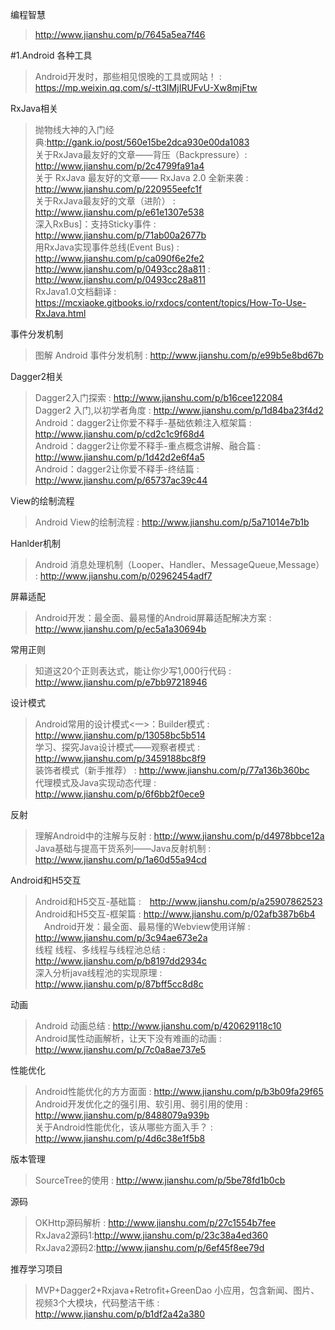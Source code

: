 编程智慧
> http://www.jianshu.com/p/7645a5ea7f46</br>

#1.Android
各种工具
> Android开发时，那些相见恨晚的工具或网站！ : https://mp.weixin.qq.com/s/-tt3IMjIRUFvU-Xw8mjFtw</br>

RxJava相关
> 抛物线大神的入门经典:http://gank.io/post/560e15be2dca930e00da1083</br>
> 关于RxJava最友好的文章——背压（Backpressure）: http://www.jianshu.com/p/2c4799fa91a4</br>
> 关于 RxJava 最友好的文章—— RxJava 2.0 全新来袭 : http://www.jianshu.com/p/220955eefc1f</br>
> 关于RxJava最友好的文章（进阶） : http://www.jianshu.com/p/e61e1307e538</br>
> 深入RxBus]：支持Sticky事件 : http://www.jianshu.com/p/71ab00a2677b</br>
> 用RxJava实现事件总线(Event Bus) :　http://www.jianshu.com/p/ca090f6e2fe2</br>
> http://www.jianshu.com/p/0493cc28a811 : http://www.jianshu.com/p/0493cc28a811</br>
> RxJava1.0文档翻译 : https://mcxiaoke.gitbooks.io/rxdocs/content/topics/How-To-Use-RxJava.html</br>

事件分发机制
> 图解 Android 事件分发机制 : http://www.jianshu.com/p/e99b5e8bd67b</br>

Dagger2相关
> Dagger2入门探索 : http://www.jianshu.com/p/b16cee122084</br>
> Dagger2 入门,以初学者角度 : http://www.jianshu.com/p/1d84ba23f4d2</br>
> Android：dagger2让你爱不释手-基础依赖注入框架篇 : http://www.jianshu.com/p/cd2c1c9f68d4</br>
> Android：dagger2让你爱不释手-重点概念讲解、融合篇 : http://www.jianshu.com/p/1d42d2e6f4a5</br>
> Android：dagger2让你爱不释手-终结篇 : http://www.jianshu.com/p/65737ac39c44</br>

View的绘制流程
> Android View的绘制流程 : http://www.jianshu.com/p/5a71014e7b1b</br>

Hanlder机制
> Android 消息处理机制（Looper、Handler、MessageQueue,Message） : http://www.jianshu.com/p/02962454adf7</br>

屏幕适配
> Android开发：最全面、最易懂的Android屏幕适配解决方案 :　http://www.jianshu.com/p/ec5a1a30694b</br>

常用正则
> 知道这20个正则表达式，能让你少写1,000行代码 : http://www.jianshu.com/p/e7bb97218946</br>

设计模式
> Android常用的设计模式<一>：Builder模式 : http://www.jianshu.com/p/13058bc5b514</br>
> 学习、探究Java设计模式——观察者模式 : http://www.jianshu.com/p/3459188bc8f9</br>
> 装饰者模式（新手推荐） : http://www.jianshu.com/p/77a136b360bc</br>
> 代理模式及Java实现动态代理 : http://www.jianshu.com/p/6f6bb2f0ece9</br>

反射
> 理解Android中的注解与反射 : http://www.jianshu.com/p/d4978bbce12a</br>
> Java基础与提高干货系列——Java反射机制 : http://www.jianshu.com/p/1a60d55a94cd</br>

Android和H5交互
> Android和H5交互-基础篇 :　http://www.jianshu.com/p/a25907862523</br>
> Android和H5交互-框架篇 : http://www.jianshu.com/p/02afb387b6b4</br>
>　Android开发：最全面、最易懂的Webview使用详解 : http://www.jianshu.com/p/3c94ae673e2a</br>
线程
> 线程、多线程与线程池总结 : http://www.jianshu.com/p/b8197dd2934c</br>
> 深入分析java线程池的实现原理 :　http://www.jianshu.com/p/87bff5cc8d8c</br>

动画
> Android 动画总结 : http://www.jianshu.com/p/420629118c10</br>
> Android属性动画解析，让天下没有难画的动画 :　http://www.jianshu.com/p/7c0a8ae737e5</br>

性能优化
> Android性能优化的方方面面 : http://www.jianshu.com/p/b3b09fa29f65</br>
> Android开发优化之的强引用、软引用、弱引用的使用 : http://www.jianshu.com/p/8488079a939b</br>
> 关于Android性能优化，该从哪些方面入手？ : http://www.jianshu.com/p/4d6c38e1f5b8</br>

版本管理
> SourceTree的使用 : http://www.jianshu.com/p/5be78fd1b0cb</br>

源码
> OKHttp源码解析 : http://www.jianshu.com/p/27c1554b7fee</br>
> RxJava2源码1:http://www.jianshu.com/p/23c38a4ed360</br>
> RxJava2源码2:http://www.jianshu.com/p/6ef45f8ee79d</br>

推荐学习项目
> MVP+Dagger2+Rxjava+Retrofit+GreenDao 小应用，包含新闻、图片、视频3个大模块，代码整洁干练 : http://www.jianshu.com/p/b1df2a42a380</br>


